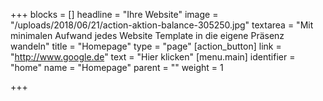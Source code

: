 +++
blocks = []
headline = "Ihre Website"
image = "/uploads/2018/06/21/action-aktion-balance-305250.jpg"
textarea = "Mit minimalen Aufwand jedes Website Template in die eigene Präsenz wandeln"
title = "Homepage"
type = "page"
[action_button]
link = "http://www.google.de"
text = "Hier klicken"
[menu.main]
identifier = "home"
name = "Homepage"
parent = ""
weight = 1

+++
